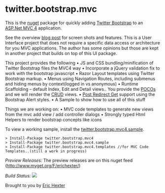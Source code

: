 twitter.bootstrap.mvc 
===================================================
This is the [nuget](http://nuget.org/) package for quickly adding [Twitter Bootstrap](http://twitter.github.com/bootstrap/) to an [ASP.Net MVC 4](http://www.asp.net/mvc) application. 

See the overview [blog post](http://lostechies.com/erichexter/2012/11/20/twitter-bootstrap-mvc4-the-template-nuget-package-for-asp-net-mvc4-projects/) for screen shots and features. 
This is a User Interface project that does not require a specific data access or architecture for you MVC applications.  The author has some opinions but those are kept in another project that builds on top of this UI package.

This project provides the following
•	JS and CSS bundling/minification of Twitter Bootstrap files the MVC4 way
•	Incorporate a jQuery validation fix to work with the bootstrap javascript
•	Razor Layout templates using Twitter Bootstrap markup.
•	Menus using Navigation Routes, including submenus and hiding menus by context(logged in vs anonymous)
•	Runtime Scaffolding – default Index, Edit and Detail views.. You provide the [POCOs](http://en.wikipedia.org/wiki/Plain_Old_CLR_Object) and we will render the [CRUD](http://en.wikipedia.org/wiki/Create,_read,_update_and_delete) views.
•	[Post Redirect Get](http://en.wikipedia.org/wiki/Post/Redirect/Get) support using the Bootstrap Alert styles.
•	A Sample to show how to use all of this stuff

Things we are working on:
•	MVC code templates to generate new views from the mvc add view / add controller dialogs
•	Strongly typed Html Helpers to render bootstrap concepts like icons


To view a working sample, install the [twitter.bootstrap.mvc4.sample](http://nuget.org/packages/twitter.bootstrap.mvc4.sample).

	> Install-Package twitter.bootstrap.mvc4
	> Install-Package twitter.bootstrap.mvc4.sample
	> Install-Package twitter.bootstrap.mvc4.templates //for MVC Code Templates..(still a work in progress)

*Preview Releases:* The preview releases are on this nuget feed (http://www.myget.org/F/erichexter/)

*Build Status:* 
<a href="http://teamcity.codebetter.com/viewType.html?buildTypeId=bt676&guest=1"><img src="http://teamcity.codebetter.com/app/rest/builds/buildType:(id:bt676)/statusIcon"/></a> 


Brought to you by [Eric Hexter](http://lostechies.com/erichexter/)
